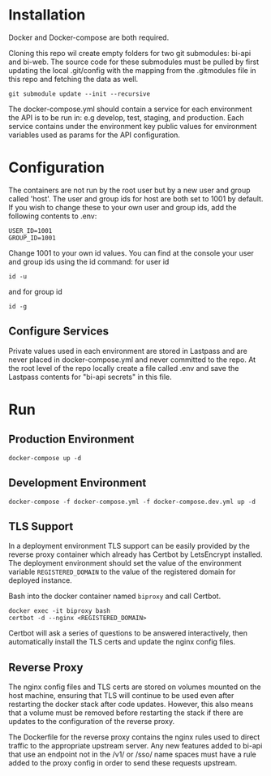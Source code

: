 # Installation
Docker and  Docker-compose are both required.

Cloning this repo wil create empty folders for two git submodules: bi-api and
bi-web.  The source code for these submodules must be pulled by first updating
the local .git/config with the mapping from the .gitmodules file in this repo 
and fetching the data as well. 
```
git submodule update --init --recursive
```

The docker-compose.yml should contain a service for each environment the API is
to be run in: e.g develop, test, staging, and production.  Each service contains
under the environment key public values for environment variables used as params
for the API configuration.

# Configuration
The containers are not run by the root user but by a new user and group called
'host'.  The user and group ids for host are both set to 1001 by default.  If
you wish to change these to your own user and group ids, add the following
contents to .env:
```
USER_ID=1001
GROUP_ID=1001
```
Change 1001 to your own id values.  You can find at the console your user and group ids using the id command:
for user id
```
id -u
```
and for group id
```
id -g
```

## Configure Services

Private values used in each environment are stored in Lastpass and are never
placed in docker-compose.yml and never committed to the repo.  At the root level
of the repo locally create a file called .env and save the Lastpass contents for
"bi-api secrets" in this file.

# Run

## Production Environment
```
docker-compose up -d
```

## Development Environment
```
docker-compose -f docker-compose.yml -f docker-compose.dev.yml up -d
```
## TLS Support
In a deployment environment TLS support can be easily provided by the reverse
proxy container which already has Certbot by LetsEncrypt installed. The
deployment environment should set the value of the environment variable
`REGISTERED_DOMAIN` to the value of the registered domain for deployed instance.

Bash into the docker container named `biproxy` and call Certbot.
```
docker exec -it biproxy bash
certbot -d --nginx <REGISTERED_DOMAIN>
```
Certbot will ask a series of questions to be answered interactively, then 
automatically install the TLS certs and update the nginx config files.

## Reverse Proxy
The nginx config files and TLS certs are stored on volumes mounted on the host
machine, ensuring that TLS will continue to be used even after restarting the
docker stack after code updates. However, this also means that a volume must be
removed before restarting the stack if there are updates to the configuration of
the reverse proxy.

The Dockerfile for the reverse proxy contains the nginx rules used to direct
traffic to the appropriate upstream server. Any new features added to bi-api
that use an endpoint not in the /v1/ or /sso/ name spaces must have a rule added
to the proxy config in order to send these requests upstream.
